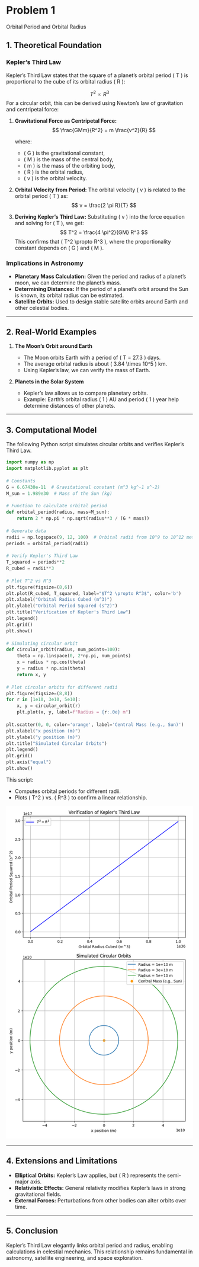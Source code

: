# Problem 1

Orbital Period and Orbital Radius

## 1. Theoretical Foundation

### Kepler’s Third Law
Kepler’s Third Law states that the square of a planet’s orbital period \( T \) is proportional to the cube of its orbital radius \( R \):

$$
T^2 \propto R^3
$$
For a circular orbit, this can be derived using Newton’s law of gravitation and centripetal force:

1. **Gravitational Force as Centripetal Force:**
   $$
   \frac{GMm}{R^2} = m \frac{v^2}{R}
   $$
  
   where:
   - \( G \) is the gravitational constant,
   - \( M \) is the mass of the central body,
   - \( m \) is the mass of the orbiting body,
   - \( R \) is the orbital radius,
   - \( v \) is the orbital velocity.

2. **Orbital Velocity from Period:**
   The orbital velocity \( v \) is related to the orbital period \( T \) as:
   $$
   v = \frac{2 \pi R}{T}
   $$

3. **Deriving Kepler’s Third Law:**
   Substituting \( v \) into the force equation and solving for \( T \), we get:
   $$
   T^2 = \frac{4 \pi^2}{GM} R^3
   $$
   This confirms that \( T^2 \propto R^3 \), where the proportionality constant depends on \( G \) and \( M \).

### Implications in Astronomy
- **Planetary Mass Calculation:** Given the period and radius of a planet’s moon, we can determine the planet’s mass.
- **Determining Distances:** If the period of a planet’s orbit around the Sun is known, its orbital radius can be estimated.
- **Satellite Orbits:** Used to design stable satellite orbits around Earth and other celestial bodies.

---

## 2. Real-World Examples

1. **The Moon’s Orbit around Earth**
   - The Moon orbits Earth with a period of \( T = 27.3 \) days.
   - The average orbital radius is about \( 3.84 \times 10^5 \) km.
   - Using Kepler’s law, we can verify the mass of Earth.

2. **Planets in the Solar System**
   - Kepler’s law allows us to compare planetary orbits.
   - Example: Earth’s orbital radius \( 1 \) AU and period \( 1 \) year help determine distances of other planets.

---

## 3. Computational Model
The following Python script simulates circular orbits and verifies Kepler’s Third Law.

```python
import numpy as np
import matplotlib.pyplot as plt

# Constants
G = 6.67430e-11  # Gravitational constant (m^3 kg^-1 s^-2)
M_sun = 1.989e30  # Mass of the Sun (kg)

# Function to calculate orbital period
def orbital_period(radius, mass=M_sun):
    return 2 * np.pi * np.sqrt(radius**3 / (G * mass))

# Generate data
radii = np.logspace(9, 12, 100)  # Orbital radii from 10^9 to 10^12 meters
periods = orbital_period(radii)

# Verify Kepler's Third Law
T_squared = periods**2
R_cubed = radii**3

# Plot T^2 vs R^3
plt.figure(figsize=(8,6))
plt.plot(R_cubed, T_squared, label="$T^2 \propto R^3$", color='b')
plt.xlabel("Orbital Radius Cubed (m^3)")
plt.ylabel("Orbital Period Squared (s^2)")
plt.title("Verification of Kepler's Third Law")
plt.legend()
plt.grid()
plt.show()

# Simulating circular orbit
def circular_orbit(radius, num_points=100):
    theta = np.linspace(0, 2*np.pi, num_points)
    x = radius * np.cos(theta)
    y = radius * np.sin(theta)
    return x, y

# Plot circular orbits for different radii
plt.figure(figsize=(8,8))
for r in [1e10, 3e10, 5e10]:
    x, y = circular_orbit(r)
    plt.plot(x, y, label=f"Radius = {r:.0e} m")

plt.scatter(0, 0, color='orange', label='Central Mass (e.g., Sun)')
plt.xlabel("x position (m)")
plt.ylabel("y position (m)")
plt.title("Simulated Circular Orbits")
plt.legend()
plt.grid()
plt.axis("equal")
plt.show()
```

This script:
- Computes orbital periods for different radii.
- Plots \( T^2 \) vs. \( R^3 \) to confirm a linear relationship.

![Verification of Kepler’s Third Law](assets/problem1.png)

---

## 4. Extensions and Limitations

- **Elliptical Orbits:** Kepler’s Law applies, but \( R \) represents the semi-major axis.
- **Relativistic Effects:** General relativity modifies Kepler’s laws in strong gravitational fields.
- **External Forces:** Perturbations from other bodies can alter orbits over time.

---

## 5. Conclusion
Kepler’s Third Law elegantly links orbital period and radius, enabling calculations in celestial mechanics. This relationship remains fundamental in astronomy, satellite engineering, and space exploration.
